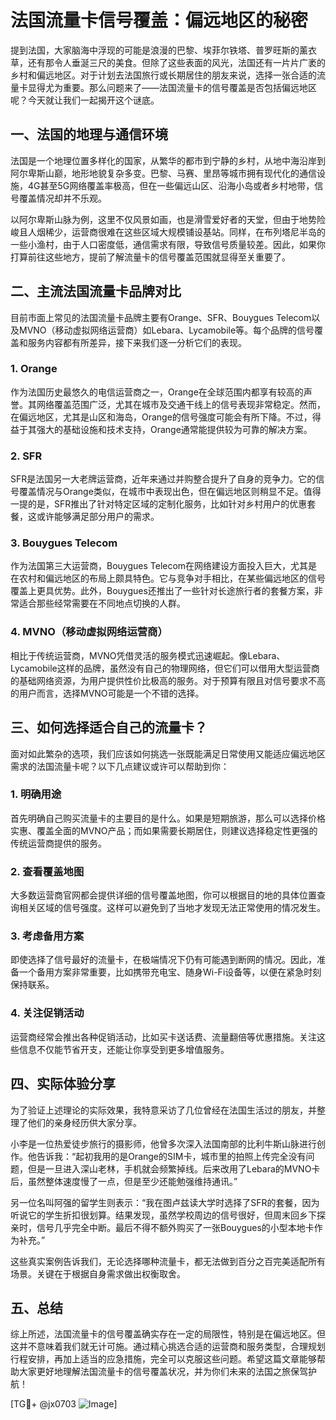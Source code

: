 # 法国流量卡信号覆盖：偏远地区的秘密

提到法国，大家脑海中浮现的可能是浪漫的巴黎、埃菲尔铁塔、普罗旺斯的薰衣草，还有那令人垂涎三尺的美食。但除了这些表面的风光，法国还有一片片广袤的乡村和偏远地区。对于计划去法国旅行或长期居住的朋友来说，选择一张合适的流量卡显得尤为重要。那么问题来了——法国流量卡的信号覆盖是否包括偏远地区呢？今天就让我们一起揭开这个谜底。

## 一、法国的地理与通信环境

法国是一个地理位置多样化的国家，从繁华的都市到宁静的乡村，从地中海沿岸到阿尔卑斯山巅，地形地貌复杂多变。巴黎、马赛、里昂等城市拥有现代化的通信设施，4G甚至5G网络覆盖率极高，但在一些偏远山区、沿海小岛或者乡村地带，信号覆盖情况却并不乐观。

以阿尔卑斯山脉为例，这里不仅风景如画，也是滑雪爱好者的天堂，但由于地势险峻且人烟稀少，运营商很难在这些区域大规模铺设基站。同样，在布列塔尼半岛的一些小渔村，由于人口密度低，通信需求有限，导致信号质量较差。因此，如果你打算前往这些地方，提前了解流量卡的信号覆盖范围就显得至关重要了。

## 二、主流法国流量卡品牌对比

目前市面上常见的法国流量卡品牌主要有Orange、SFR、Bouygues Telecom以及MVNO（移动虚拟网络运营商）如Lebara、Lycamobile等。每个品牌的信号覆盖和服务内容都有所差异，接下来我们逐一分析它们的表现。

### 1. Orange
作为法国历史最悠久的电信运营商之一，Orange在全球范围内都享有较高的声誉。其网络覆盖范围广泛，尤其在城市及交通干线上的信号表现非常稳定。然而，在偏远地区，尤其是山区和海岛，Orange的信号强度可能会有所下降。不过，得益于其强大的基础设施和技术支持，Orange通常能提供较为可靠的解决方案。

### 2. SFR
SFR是法国另一大老牌运营商，近年来通过并购整合提升了自身的竞争力。它的信号覆盖情况与Orange类似，在城市中表现出色，但在偏远地区则稍显不足。值得一提的是，SFR推出了针对特定区域的定制化服务，比如针对乡村用户的优惠套餐，这或许能够满足部分用户的需求。

### 3. Bouygues Telecom
作为法国第三大运营商，Bouygues Telecom在网络建设方面投入巨大，尤其是在农村和偏远地区的布局上颇具特色。它与竞争对手相比，在某些偏远地区的信号覆盖上更具优势。此外，Bouygues还推出了一些针对长途旅行者的套餐方案，非常适合那些经常需要在不同地点切换的人群。

### 4. MVNO（移动虚拟网络运营商）
相比于传统运营商，MVNO凭借灵活的服务模式迅速崛起。像Lebara、Lycamobile这样的品牌，虽然没有自己的物理网络，但它们可以借用大型运营商的基础网络资源，为用户提供性价比极高的服务。对于预算有限且对信号要求不高的用户而言，选择MVNO可能是一个不错的选择。

## 三、如何选择适合自己的流量卡？

面对如此繁杂的选项，我们应该如何挑选一张既能满足日常使用又能适应偏远地区需求的法国流量卡呢？以下几点建议或许可以帮助到你：

### 1. 明确用途
首先明确自己购买流量卡的主要目的是什么。如果是短期旅游，那么可以选择价格实惠、覆盖全面的MVNO产品；而如果需要长期居住，则建议选择稳定性更强的传统运营商提供的服务。

### 2. 查看覆盖地图
大多数运营商官网都会提供详细的信号覆盖地图，你可以根据目的地的具体位置查询相关区域的信号强度。这样可以避免到了当地才发现无法正常使用的情况发生。

### 3. 考虑备用方案
即使选择了信号最好的流量卡，在极端情况下仍有可能遇到断网的情况。因此，准备一个备用方案非常重要，比如携带充电宝、随身Wi-Fi设备等，以便在紧急时刻保持联系。

### 4. 关注促销活动
运营商经常会推出各种促销活动，比如买卡送话费、流量翻倍等优惠措施。关注这些信息不仅能节省开支，还能让你享受到更多增值服务。

## 四、实际体验分享

为了验证上述理论的实际效果，我特意采访了几位曾经在法国生活过的朋友，并整理了他们的亲身经历供大家分享。

小李是一位热爱徒步旅行的摄影师，他曾多次深入法国南部的比利牛斯山脉进行创作。他告诉我：“起初我用的是Orange的SIM卡，城市里的拍照上传完全没有问题，但是一旦进入深山老林，手机就会频繁掉线。后来改用了Lebara的MVNO卡后，虽然整体速度慢了一点，但是至少还能勉强维持通讯。”

另一位名叫阿强的留学生则表示：“我在图卢兹读大学时选择了SFR的套餐，因为听说它的学生折扣很划算。结果发现，虽然学校周边的信号很好，但周末回乡下探亲时，信号几乎完全中断。最后不得不额外购买了一张Bouygues的小型本地卡作为补充。”

这些真实案例告诉我们，无论选择哪种流量卡，都无法做到百分之百完美适配所有场景。关键在于根据自身需求做出权衡取舍。

## 五、总结

综上所述，法国流量卡的信号覆盖确实存在一定的局限性，特别是在偏远地区。但这并不意味着我们就无计可施。通过精心挑选合适的运营商和服务类型，合理规划行程安排，再加上适当的应急措施，完全可以克服这些问题。希望这篇文章能够帮助大家更好地理解法国流量卡的信号覆盖状况，并为你们未来的法国之旅保驾护航！

[TG💪+ @jx0703 ![Image](https://github.com/user-attachments/assets/dbca1d08-cadb-493c-b0ec-ad6f7a83f270)]